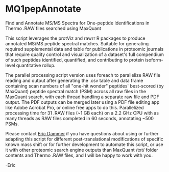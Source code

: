 # MQ1pepAnnotate
Find and Annotate MS/MS Spectra for One-peptide Identifications in Thermo .RAW files searched using MaxQuant

This script leverages the protViz and rawrr R packages to produce annotated MS/MS peptide spectral matches.  Suitable for generating required supplemental data and table for publications in proteomic journals that require quality control and visualization of a dataset's full compendium of such peptides identified, quantified, and contributing to protein isoform-level quantitative rollup.

The parallel processing script version uses foreach to parallelize RAW file reading and output after generating the .csv table and data frame containing scan numbers of all "one-hit wonder" peptides' best-scored (by MaxQuant) peptide spectral match (PSM) across all raw files in the MaxQuant search, with each thread handling a separate raw file and PDF output. The PDF outputs can be merged later using a PDF file editing app like Adobe Acrobat Pro, or online free apps to do this.  Parallelized processing time for 31 .RAW files (~1 GB each) on a 2.2 GHz CPU with as many threads as RAW files completed in 60 seconds, annotating ~500 PSMs.

Please contact <a href="mailto:edammer@emory.edu">Eric Dammer</a> if you have questions about using or further adapting this script for different post-translational modifications of specific known mass shift or for further development to automate this script, or use it with other proteomic search engine outputs than MaxQuant /txt/ folder contents and Thermo .RAW files, and I will be happy to work with you.

-Eric
